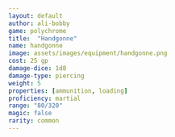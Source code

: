 ```yaml
---
layout: default
author: ali-bobby
game: polychrome
title:  "Handgonne"
name: handgonne
image: assets/images/equipment/handgonne.png
cost: 25 gp
damage-dice: 1d8
damage-type: piercing
weight: 5
properties: [ammunition, loading]
proficiency: martial
range: "80/320"
magic: false
rarity: common
---
```


